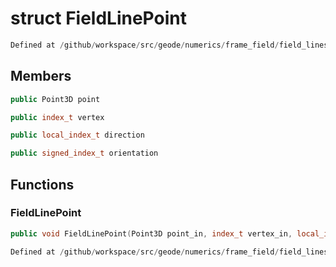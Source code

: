 # struct FieldLinePoint

```cpp
Defined at /github/workspace/src/geode/numerics/frame_field/field_lines.cpp#49
```

## Members

```cpp
public Point3D point

```

```cpp
public index_t vertex

```

```cpp
public local_index_t direction

```

```cpp
public signed_index_t orientation

```



## Functions

### FieldLinePoint

```cpp
public void FieldLinePoint(Point3D point_in, index_t vertex_in, local_index_t direction_in, signed_index_t orientation_in)
```

```cpp
Defined at /github/workspace/src/geode/numerics/frame_field/field_lines.cpp#51
```



